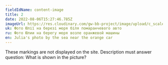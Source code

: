 ```yaml
---
fieldIdName: content-image
title: 2
date: 2022-08-06T15:27:46.785Z
imageUrl: https://res.cloudinary.com/gw-bb-project/image/upload/c_scale,f_auto,q_auto/v1660662386/content-photo/about-2_ivvygp.jpg
uk: Фото Юлії на березі моря біля помаранчевого авто
ru: Фото Юлии на берегу моря возле оранжевой машины
en: Julia's photo by the sea near the orange car
---
```


These markings are not displayed on the site. Description must answer question:
What is shown in the picture?
